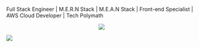 Full Stack Engineer | M.E.R.N Stack | M.E.A.N Stack | Front-end Specialist | AWS Cloud Developer | Tech Polymath

<p align="center">
    <a>
        <img src="https://github-readme-streak-stats.herokuapp.com/?user=Godstrump&theme=black-ice&hide_border=true&stroke=722F37&background=060A0CD0"/>
    </a>
</p>

<img src="https://github-readme-stats.vercel.app/api?username=Godstrump&&show_icons=true&title_color=D3D3D3&icon_color=722F37&text_color=D3D3D3&bg_color=000000&border_color=000000">
